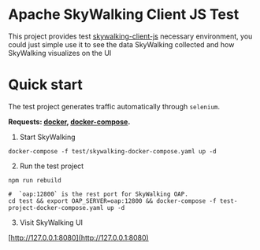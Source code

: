 Apache SkyWalking Client JS Test
==========

This project provides test [skywalking-client-js](https://github.com/apache/skywalking-client-js) necessary environment, you could just simple use it to see the data SkyWalking collected and how SkyWalking visualizes on the UI

# Quick start

The test project generates traffic automatically through `selenium`.

**Requests: [docker](https://docs.docker.com/install/), [docker-compose](https://docs.docker.com/compose/install/).**

1. Start SkyWalking

```shell script
docker-compose -f test/skywalking-docker-compose.yaml up -d
```

2. Run the test project

```shell script
npm run rebuild

#  `oap:12800` is the rest port for SkyWalking OAP.
cd test && export OAP_SERVER=oap:12800 && docker-compose -f test-project-docker-compose.yaml up -d
```

3. Visit SkyWalking UI

[http://127.0.0.1:8080](http://127.0.0.1:8080)
